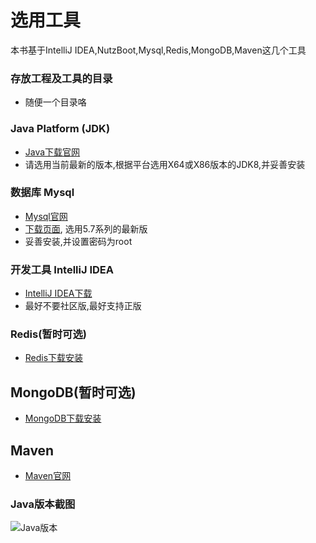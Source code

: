 # 选用工具

本书基于IntelliJ IDEA,NutzBoot,Mysql,Redis,MongoDB,Maven这几个工具

### 存放工程及工具的目录

* 随便一个目录咯

### Java Platform (JDK)

* [Java下载官网](http://www.oracle.com/technetwork/java/javase/downloads/index.html)
* 请选用当前最新的版本,根据平台选用X64或X86版本的JDK8,并妥善安装

### 数据库 Mysql

* [Mysql官网](http://mysql.org/)
* [下载页面](http://dev.mysql.com/downloads/), 选用5.7系列的最新版
* 妥善安装,并设置密码为root

### 开发工具 IntelliJ IDEA 

* [IntelliJ IDEA下载](https://www.jetbrains.com/idea/download)
* 最好不要社区版,最好支持正版

### Redis(暂时可选)

* [Redis下载安装](https://blog.csdn.net/y_index/article/details/78706771)

## MongoDB(暂时可选)

- [MongoDB下载安装](http://www.runoob.com/mongodb/mongodb-window-install.html)

## Maven

- [Maven官网](http://maven.apache.org/download.cgi)

### Java版本截图

![Java版本](images/java_version.png)

### 
